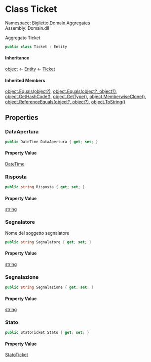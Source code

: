 # <a id="Biglietto_Domain_Aggregates_Ticket"></a> Class Ticket

Namespace: [Biglietto.Domain.Aggregates](Biglietto.Domain.Aggregates.md)  
Assembly: Domain.dll  

Aggregato Ticket

```csharp
public class Ticket : Entity
```

#### Inheritance

[object](https://learn.microsoft.com/dotnet/api/system.object) ← 
[Entity](Biglietto.Domain.Entity.md) ← 
[Ticket](Biglietto.Domain.Aggregates.Ticket.md)

#### Inherited Members

[object.Equals\(object?\)](https://learn.microsoft.com/dotnet/api/system.object.equals\#system\-object\-equals\(system\-object\)), 
[object.Equals\(object?, object?\)](https://learn.microsoft.com/dotnet/api/system.object.equals\#system\-object\-equals\(system\-object\-system\-object\)), 
[object.GetHashCode\(\)](https://learn.microsoft.com/dotnet/api/system.object.gethashcode), 
[object.GetType\(\)](https://learn.microsoft.com/dotnet/api/system.object.gettype), 
[object.MemberwiseClone\(\)](https://learn.microsoft.com/dotnet/api/system.object.memberwiseclone), 
[object.ReferenceEquals\(object?, object?\)](https://learn.microsoft.com/dotnet/api/system.object.referenceequals), 
[object.ToString\(\)](https://learn.microsoft.com/dotnet/api/system.object.tostring)

## Properties

### <a id="Biglietto_Domain_Aggregates_Ticket_DataApertura"></a> DataApertura

```csharp
public DateTime DataApertura { get; set; }
```

#### Property Value

 [DateTime](https://learn.microsoft.com/dotnet/api/system.datetime)

### <a id="Biglietto_Domain_Aggregates_Ticket_Risposta"></a> Risposta

```csharp
public string Risposta { get; set; }
```

#### Property Value

 [string](https://learn.microsoft.com/dotnet/api/system.string)

### <a id="Biglietto_Domain_Aggregates_Ticket_Segnalatore"></a> Segnalatore

Nome del soggetto segnalatore

```csharp
public string Segnalatore { get; set; }
```

#### Property Value

 [string](https://learn.microsoft.com/dotnet/api/system.string)

### <a id="Biglietto_Domain_Aggregates_Ticket_Segnalazione"></a> Segnalazione

```csharp
public string Segnalazione { get; set; }
```

#### Property Value

 [string](https://learn.microsoft.com/dotnet/api/system.string)

### <a id="Biglietto_Domain_Aggregates_Ticket_Stato"></a> Stato

```csharp
public StatoTicket Stato { get; set; }
```

#### Property Value

 [StatoTicket](Biglietto.Domain.Aggregates.StatoTicket.md)

